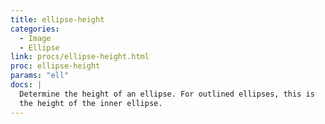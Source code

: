 ```yaml
---
title: ellipse-height
categories: 
  - Image
  - Ellipse
link: procs/ellipse-height.html
proc: ellipse-height
params: "ell"
docs: |
  Determine the height of an ellipse. For outlined ellipses, this is
  the height of the inner ellipse.
---
```

